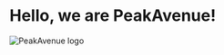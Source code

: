 # Hello, we are PeakAvenue!
![PeakAvenue logo](https://www.peakavenue.com/files/userFiles/images/grafiken/logo-peakavenue.svg)
